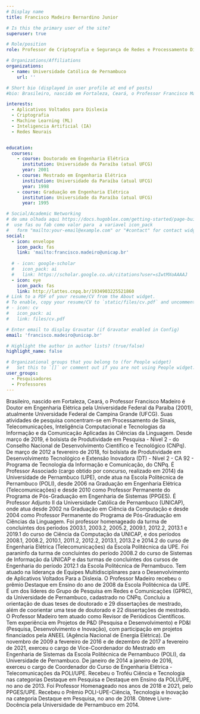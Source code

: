 ```yaml
---
# Display name
title: Francisco Madeiro Bernardino Junior

# Is this the primary user of the site?
superuser: true

# Role/position
role: Professor de Criptografia e Segurança de Redes e Processamento Digital de Imagem.

# Organizations/Affiliations
organizations:
  - name: Universidade Católica de Pernambuco
    url: ''

# Short bio (displayed in user profile at end of posts)
#bio: Brasileiro, nascido em Fortaleza, Ceará, o Professor Francisco Madeiro é Doutor em Engenharia Elétrica pela Universidade Federal da Paraíba (2001), atualmente Universidade Federal de Campina Grande (UFCG). Suas atividades de pesquisa concentram-se em Processamento de Sinais, Telecomunicações, Inteligência Computacional e Tecnologias da Informação e da Comunicação Aplicadas às Ciências da Linguagem. Desde março de 2019, é bolsista de Produtividade em Pesquisa - Nível 2 - do Conselho Nacional de Desenvolvimento Científico e Tecnológico (CNPq). De março de 2012 a fevereiro de 2018, foi bolsista de Produtividade em Desenvolvimento Tecnológico e Extensão Inovadora (DT) - Nível 2 - CA 92 - Programa de Tecnologia da Informação e Comunicação, do CNPq. É Professor Associado (cargo obtido por concurso, realizado em 2014) da Universidade de Pernambuco (UPE), onde atua na Escola Politécnica de Pernambuco (POLI), desde 2006 na Graduação em Engenharia Elétrica (Telecomunicações) e desde 2010 como Professor Permanente do Programa de Pós-Graduação em Engenharia de Sistemas (PPGES). É Professor Adjunto II da Universidade Católica de Pernambuco (UNICAP), onde atua desde 2002 na Graduação em Ciência da Computação e desde 2004 como Professor Permanente do Programa de Pós-Graduação em Ciências da Linguagem. Foi professor homenageado da turma de concluintes dos períodos 2003.1, 2003.2, 2005.2, 2009.1, 2012.2, 2013.1 e 2019.1 do curso de Ciência da Computação da UNICAP, e dos períodos 2008.1, 2008.2, 2010.1, 2011.2, 2012.2, 2013.1, 2013.2 e 2014.2 do curso de Engenharia Elétrica (Telecomunicações) da Escola Politécnica da UPE. Foi paraninfo da turma de concluintes do período 2008.2 do curso de Sistemas de Informação da UNICAP e das turmas de concluintes dos cursos de Engenharia do período 2012.1 da Escola Politécnica de Pernambuco. Tem atuado na liderança de Equipes Multidisciplinares para o Desenvolvimento de Aplicativos Voltados Para a Dislexia. O Professor Madeiro recebeu o prêmio Destaque em Ensino do ano de 2008 da Escola Politécnica da UPE. É um dos líderes do Grupo de Pesquisa em Redes e Comunicações (GPRC), da Universidade de Pernambuco, cadastrado no CNPq. Concluiu a orientação de duas teses de doutorado e 29 dissertações de mestrado, além de coorientar uma tese de doutorado e 22 dissertações de mestrado. O Professor Madeiro tem atuado como Revisor de Periódicos Científicos. Tem experiência em Projetos de P&D (Pesquisa e Desenvolvimento) e PD&I (Pesquisa, Desenvolvimento e Inovação), com participação em projetos financiados pela ANEEL (Agência Nacional de Energia Elétrica). De novembro de 2009 a fevereiro de 2016 e de dezembro de 2017 a fevereiro de 2021, exerceu o cargo de Vice-Coordenador do Mestrado em Engenharia de Sistemas da Escola Politécnica de Pernambuco (POLI), da Universidade de Pernambuco. De janeiro de 2014 a janeiro de 2016, exerceu o cargo de Coordenador do Curso de Engenharia Elétrica - Telecomunicações da POLI/UPE. Recebeu o Troféu Ciência e Tecnologia nas categorias Destaque em Pesquisa e Destaque em Ensino da POLI/UPE, no ano de 2013. Foi Professor Homenageado nos anos de 2018 e 2021, pelo PPGES/UPE. Recebeu o Prêmio POLI-UPE-Ciência, Tecnologia e Inovação na categoria Destaque em Pesquisa, no ano de 2018. Obteve Livre-Docência pela Universidade de Pernambuco em 2014.

interests:
  - Aplicativos Voltados para Dislexia
  - Criptografia
  - Machine Learning (ML)
  - Inteligencia Artificial (IA)
  - Redes Neurais


education:
  courses:
    - course: Doutorado em Engenharia Elétrica
      institution: Universidade da Paraíba (atual UFCG)
      year: 2001
    - course: Mestrado em Engenharia Elétrica
      institution: Universidade da Paraíba (atual UFCG)
      year: 1998
    - course: Graduação em Engenharia Elétrica
      institution: Universidade da Paraíba (atual UFCG)
      year: 1995

# Social/Academic Networking
# de uma olhada aqui https://docs.hugoblox.com/getting-started/page-builder/#icons
#  use fas ou fab como valor para  a variavel icon_pack
#   form "mailto:your-email@example.com" or "#contact" for contact widget.
social:
  - icon: envelope
    icon_pack: fas
    link: 'mailto:francisco.madeiro@unicap.br'
 
  # - icon: google-scholar
  #   icon_pack: ai
  #   link: https://scholar.google.co.uk/citations?user=sIwtMXoAAAAJ
  - icon: eye
    icon_pack: fas
    link: http://lattes.cnpq.br/1934903225521860
# Link to a PDF of your resume/CV from the About widget.
# To enable, copy your resume/CV to `static/files/cv.pdf` and uncomment the lines below.
# - icon: cv
#   icon_pack: ai
#   link: files/cv.pdf

# Enter email to display Gravatar (if Gravatar enabled in Config)
email: 'francisco.madeiro@unicap.br'

# Highlight the author in author lists? (true/false)
highlight_name: false

# Organizational groups that you belong to (for People widget)
#   Set this to `[]` or comment out if you are not using People widget.
user_groups:
  - Pesquisadores
  - Professores
---
```


Brasileiro, nascido em Fortaleza, Ceará, o Professor Francisco Madeiro é Doutor em Engenharia Elétrica pela Universidade Federal da Paraíba (2001), atualmente Universidade Federal de Campina Grande (UFCG). Suas atividades de pesquisa concentram-se em Processamento de Sinais, Telecomunicações, Inteligência Computacional e Tecnologias da Informação e da Comunicação Aplicadas às Ciências da Linguagem. Desde março de 2019, é bolsista de Produtividade em Pesquisa - Nível 2 - do Conselho Nacional de Desenvolvimento Científico e Tecnológico (CNPq). De março de 2012 a fevereiro de 2018, foi bolsista de Produtividade em Desenvolvimento Tecnológico e Extensão Inovadora (DT) - Nível 2 - CA 92 - Programa de Tecnologia da Informação e Comunicação, do CNPq. É Professor Associado (cargo obtido por concurso, realizado em 2014) da Universidade de Pernambuco (UPE), onde atua na Escola Politécnica de Pernambuco (POLI), desde 2006 na Graduação em Engenharia Elétrica (Telecomunicações) e desde 2010 como Professor Permanente do Programa de Pós-Graduação em Engenharia de Sistemas (PPGES). É Professor Adjunto II da Universidade Católica de Pernambuco (UNICAP), onde atua desde 2002 na Graduação em Ciência da Computação e desde 2004 como Professor Permanente do Programa de Pós-Graduação em Ciências da Linguagem. Foi professor homenageado da turma de concluintes dos períodos 2003.1, 2003.2, 2005.2, 2009.1, 2012.2, 2013.1 e 2019.1 do curso de Ciência da Computação da UNICAP, e dos períodos 2008.1, 2008.2, 2010.1, 2011.2, 2012.2, 2013.1, 2013.2 e 2014.2 do curso de Engenharia Elétrica (Telecomunicações) da Escola Politécnica da UPE. Foi paraninfo da turma de concluintes do período 2008.2 do curso de Sistemas de Informação da UNICAP e das turmas de concluintes dos cursos de Engenharia do período 2012.1 da Escola Politécnica de Pernambuco. Tem atuado na liderança de Equipes Multidisciplinares para o Desenvolvimento de Aplicativos Voltados Para a Dislexia. O Professor Madeiro recebeu o prêmio Destaque em Ensino do ano de 2008 da Escola Politécnica da UPE. É um dos líderes do Grupo de Pesquisa em Redes e Comunicações (GPRC), da Universidade de Pernambuco, cadastrado no CNPq. Concluiu a orientação de duas teses de doutorado e 29 dissertações de mestrado, além de coorientar uma tese de doutorado e 22 dissertações de mestrado. O Professor Madeiro tem atuado como Revisor de Periódicos Científicos. Tem experiência em Projetos de P&D (Pesquisa e Desenvolvimento) e PD&I (Pesquisa, Desenvolvimento e Inovação), com participação em projetos financiados pela ANEEL (Agência Nacional de Energia Elétrica). De novembro de 2009 a fevereiro de 2016 e de dezembro de 2017 a fevereiro de 2021, exerceu o cargo de Vice-Coordenador do Mestrado em Engenharia de Sistemas da Escola Politécnica de Pernambuco (POLI), da Universidade de Pernambuco. De janeiro de 2014 a janeiro de 2016, exerceu o cargo de Coordenador do Curso de Engenharia Elétrica - Telecomunicações da POLI/UPE. Recebeu o Troféu Ciência e Tecnologia nas categorias Destaque em Pesquisa e Destaque em Ensino da POLI/UPE, no ano de 2013. Foi Professor Homenageado nos anos de 2018 e 2021, pelo PPGES/UPE. Recebeu o Prêmio POLI-UPE-Ciência, Tecnologia e Inovação na categoria Destaque em Pesquisa, no ano de 2018. Obteve Livre-Docência pela Universidade de Pernambuco em 2014.

